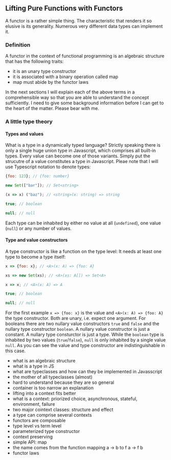 ## Lifting Pure Functions with Functors

A functor is a rather simple thing. The characteristic that renders it so elusive is its generality. Numerous very different data types can implement it.

### Definition

A functor in the context of functional programming is an algebraic structure that has the following traits:

* it is an unary type constructor
* it is associated with a binary operation called map
* map must abide by the functor laws

In the next sections I will explain each of the above terms in a comprehensible way so that you are able to understand the concept sufficiently. I need to give some background information before I can get to the heart of the matter. Please bear with me.

### A little type theory

#### Types and values

What is a type in a dynamically typed language? Strictly speaking there is only a single huge union type in Javascript, which comprises all built-in types. Every value can become one of those variants. Simply put the strucutre of a value constitutes a type in Javascript. Pleae note that I will use Typescript notation to denote types:

```javascript
{foo: 123}; // {foo: number}

new Set(["bar"]); // Set<string>

(x => x) ("baz"); // <string>(x: string) => string

true; // boolean

null; // null
```
Each type can be inhabited by either no value at all (`undefined`), one value (`null`) or any number of values.

#### Type and value constructors

A type constructor is like a function on the type level: It needs at least one type to become a type itself:

```javascript
x => {foo: x}; // <A>(x: A) => {foo: A}

xs => new Set(xs); // <A>(xs: A[]) => Set<A>

x => x; // <A>(x: A) => A

true; // boolean

null; // null
```
For the first example `x => {foo: x}` is the value and `<A>(x: A) => {foo: A}` the type constructor. Both are unary, i.e. expect one argument. For booleans there are two nullary value constructors `true` and `false` and the nullary type constructor `boolean`. A nullary value constructor is just a constant. A nullary type consturctor is just a type. While the `boolean` type is inhabited by two values (`true`/`false`), `null` is only inhabited by a single value `null`. As you can see the value and type constructor are indistinguishable in this case.

* what is an algebraic structure
* what is a type in JS
* what are typeclasses and how can they be implemented in Javasscript
* the mother of all typeclasses (almost)
* hard to understand because they are so general
* container is too narrow an explanation
* lifting into a context fits better
* what is a context: priorized choice, asynchronous, stateful, environment, failure
* two major cointext classes: structure and effect
* a type can comprise several contexts
* functors are composable
* type level vs term level
* parameterized type constructor
* context preserving
* simple API: map
* the name comes from the function mapping a -> b to f a -> f b
* functor laws
